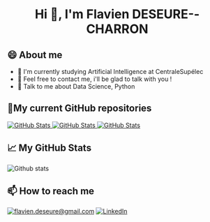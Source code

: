 <h1 align="center">Hi 👋, I'm Flavien DESEURE--CHARRON</h1>

## 😄 About me
- 🌱 I'm currently studying Artificial Intelligence at CentraleSupélec     
- 🤔 Feel free to contact me, i'll be glad to talk with you !
- 💬 Talk to me about Data Science, Python

<h2>📌My current GitHub repositories</h2>
<div>
  <p>
    <a href="https://github.com/flaviendeseure/Airbnb_berlin_price_prediction">
      <img src="https://github-readme-stats.vercel.app/api/pin/?username=flaviendeseure&repo=Airbnb_berlin_price_prediction" alt="GitHub Stats" />
    </a>
    <a href="https://github.com/flaviendeseure/Clustering-Method-for-Touristic-Photographic-Spots-Recommendation">
      <img src="https://github-readme-stats.vercel.app/api/pin/?username=flaviendeseure&repo=Clustering-Method-for-Touristic-Photographic-Spots-Recommendation" alt="GitHub Stats" />
    </a>
    <a href="https://github.com/flaviendeseure/Quantified_drug_consumption">
      <img src="https://github-readme-stats.vercel.app/api/pin/?username=flaviendeseure&repo=Quantified_drug_consumption" alt="GitHub Stats" />
    </a>
  </p>
</div>

<h2>📈 My GitHub Stats</h2>

![Github stats](https://github-readme-stats.vercel.app/api?username=flaviendeseure&show_icons=true&include_all_commits=true)

<h2>📫 How to reach me</h2>

<a href="mailto:flavien.deseure@gmail.com]">![flavien.deseure@gmail.com](https://img.shields.io/badge/Gmail-D14836?style=for-the-badge&logo=gmail&logoColor=white)</a>
<a href="https://www.linkedin.com/in/flavien-deseure--charron">![LinkedIn](https://img.shields.io/badge/LinkedIn-0077B5?style=for-the-badge&logo=linkedin&logoColor=white)</a>
